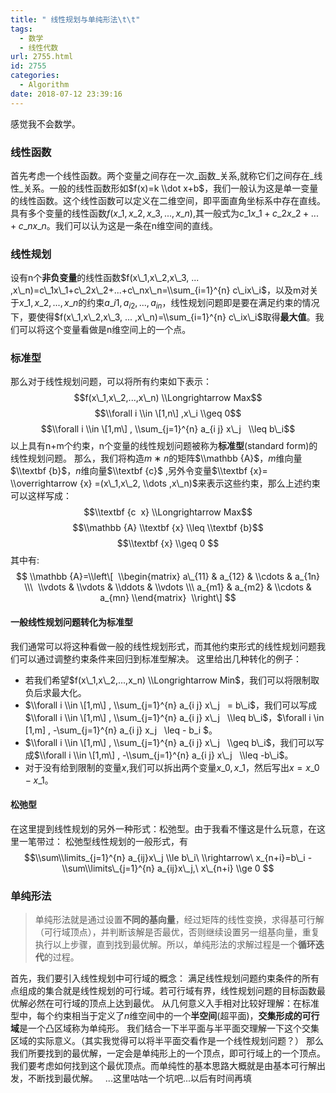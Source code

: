 ```yaml
---
title: " 线性规划与单纯形法\t\t"
tags:
  - 数学
  - 线性代数
url: 2755.html
id: 2755
categories:
  - Algorithm
date: 2018-07-12 23:39:16
---
```


感觉我不会数学。

### **线性函数**

首先考虑一个线性函数。两个变量之间存在一次_函数_关系,就称它们之间存在_线性_关系。一般的线性函数形如$f(x)=k \\dot x+b$，我们一般认为这是单一变量的线性函数。这个线性函数可以定义在二维空间，即平面直角坐标系中存在直线。 具有多个变量的线性函数$f(x\_1,x\_2,x\_3, ... ,x\_n)$,其一般式为$c\_1x\_1+c\_2x\_2+...+c\_nx\_n$。我们可以认为这是一条在n维空间的直线。

### **线性规划**

设有n个**非负变量**的线性函数$f(x\_1,x\_2,x\_3, ... ,x\_n)=c\_1x\_1+c\_2x\_2+...+c\_nx\_n=\\sum_{i=1}^{n} c\_ix\_i$，以及m对关于$x\_1,x\_2,...,x\_n$的约束$a\_{i1},a_{i2},...,a_{in}$，线性规划问题即是要在满足约束的情况下，要使得$f(x\_1,x\_2,x\_3, ... ,x\_n)=\\sum_{i=1}^{n} c\_ix\_i$取得**最大值**。我们可以将这个变量看做是n维空间上的一个点。

### **标准型**

那么对于线性规划问题，可以将所有约束如下表示： $$f(x\_1,x\_2,...,x\_n) \\Longrightarrow Max$$ $$\\forall i \\in \[1,n\] ,x\_i \\geq 0$$ $$\\forall i \\in \[1,m\] , \\sum_{j=1}^{n} a_{i j} x\_j   \\leq b\_i$$ 以上具有n+m个约束，n个变量的线性规划问题被称为**标准型**(standard form)的线性规划问题。 那么，我们将构造$m∗n$的矩阵$\\mathbb {A}$，$m$维向量$\\textbf {b}$，$n$维向量$\\textbf {c}$ ,另外令变量$\\textbf {x}= \\overrightarrow {x} =(x\_1,x\_2, \\dots ,x\_n)$来表示这些约束，那么上述约束可以这样写成： $$\\textbf {c  x} \\Longrightarrow Max$$ $$\\mathbb {A} \\textbf {x} \\leq \\textbf {b}$$ $$\\textbf {x} \\geq 0 $$ 其中有:$$ \\mathbb {A}=\\left\[  \\begin{matrix} a\_{11} & a_{12} & \\cdots & a_{1n} \\\  \\vdots & \\vdots & \\ddots & \\vdots \\\ a_{m1} & a_{m2} & \\cdots & a_{mn} \\end{matrix}  \\right\] $$

#### **一般线性规划问题转化为标准型**

我们通常可以将这种看做一般的线性规划形式，而其他约束形式的线性规划问题我们可以通过调整约束条件来回归到标准型解决。 这里给出几种转化的例子：

*   若我们希望$f(x\_1,x\_2,...,x_n) \\Longrightarrow Min$，我们可以将限制取负后求最大化。
*   $\\forall i \\in \[1,m\] , \\sum_{j=1}^{n} a_{i j} x\_j   = b\_i$，我们可以写成$\\forall i \\in \[1,m\] , \\sum_{j=1}^{n} a_{i j} x\_j   \\leq b\_i$，$\\forall i \\in \[1,m\] , -\\sum_{j=1}^{n} a_{i j} x\_j   \\leq - b\_i $。
*   $\\forall i \\in \[1,m\] , \\sum_{j=1}^{n} a_{i j} x\_j   \\geq b\_i$，我们可以写成$\\forall i \\in \[1,m\] , -\\sum_{j=1}^{n} a_{i j} x\_j   \\leq -b\_i$。
*   对于没有给到限制的变量$x$,我们可以拆出两个变量$x\_0,x\_1$，然后写出$x=x\_0-x\_1$。

#### **松弛型**

在这里提到线性规划的另外一种形式：松弛型。由于我看不懂这是什么玩意，在这里一笔带过： 松弛型线性规划的一般形式，有 $$\\sum\\limits_{j=1}^{n} a_{ij}x\_j \\le b\_i\ \\rightarrow\ x_{n+i}=b\_i - \\sum\\limits\_{j=1}^{n} a_{ij}x\_j,\ x\_{n+i} \\ge 0 $$

### **单纯形法**

> 单纯形法就是通过设置**不同的基向量**，经过矩阵的线性变换，求得基可行解（可行域顶点），并判断该解是否最优，否则继续设置另一组基向量，重复执行以上步骤，直到找到最优解。所以，单纯形法的求解过程是一个**循环迭代**的过程。

首先，我们要引入线性规划中可行域的概念： 满足线性规划问题约束条件的所有点组成的集合就是线性规划的可行域。若可行域有界，线性规划问题的目标函数最优解必然在可行域的顶点上达到最优。 从几何意义入手相对比较好理解：在标准型中，每个约束相当于定义了$n$维空间中的一个**半空间**(超平面)，**交集形成的可行域**是一个凸区域称为单纯形。 我们结合一下半平面与半平面交理解一下这个交集区域的实际意义。（其实我觉得可以将半平面交看作是一个线性规划问题？） 那么我们所要找到的最优解，一定会是单纯形上的一个顶点，即可行域上的一个顶点。 我们要考虑如何找到这个最优顶点。而单纯性的基本思路大概就是由基本可行解出发，不断找到最优解。   ...这里咕咕一个坑吧...以后有时间再填